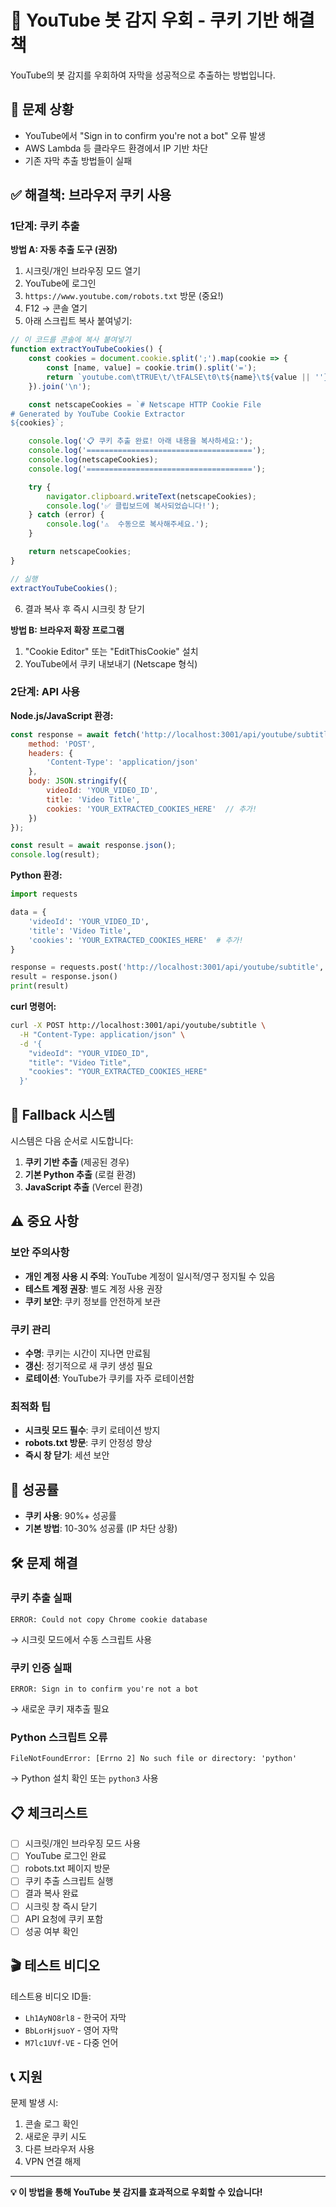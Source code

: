 # 🍪 YouTube 봇 감지 우회 - 쿠키 기반 해결책

YouTube의 봇 감지를 우회하여 자막을 성공적으로 추출하는 방법입니다.

## 🎯 문제 상황

- YouTube에서 "Sign in to confirm you're not a bot" 오류 발생
- AWS Lambda 등 클라우드 환경에서 IP 기반 차단
- 기존 자막 추출 방법들이 실패

## ✅ 해결책: 브라우저 쿠키 사용

### 1단계: 쿠키 추출

**방법 A: 자동 추출 도구 (권장)**

1. 시크릿/개인 브라우징 모드 열기
2. YouTube에 로그인
3. `https://www.youtube.com/robots.txt` 방문 (중요!)
4. F12 → 콘솔 열기
5. 아래 스크립트 복사 붙여넣기:

```javascript
// 이 코드를 콘솔에 복사 붙여넣기
function extractYouTubeCookies() {
    const cookies = document.cookie.split(';').map(cookie => {
        const [name, value] = cookie.trim().split('=');
        return `youtube.com\tTRUE\t/\tFALSE\t0\t${name}\t${value || ''}`;
    }).join('\n');

    const netscapeCookies = `# Netscape HTTP Cookie File
# Generated by YouTube Cookie Extractor
${cookies}`;

    console.log('📋 쿠키 추출 완료! 아래 내용을 복사하세요:');
    console.log('=====================================');
    console.log(netscapeCookies);
    console.log('=====================================');

    try {
        navigator.clipboard.writeText(netscapeCookies);
        console.log('✅ 클립보드에 복사되었습니다!');
    } catch (error) {
        console.log('⚠️  수동으로 복사해주세요.');
    }

    return netscapeCookies;
}

// 실행
extractYouTubeCookies();
```

6. 결과 복사 후 즉시 시크릿 창 닫기

**방법 B: 브라우저 확장 프로그램**

1. "Cookie Editor" 또는 "EditThisCookie" 설치
2. YouTube에서 쿠키 내보내기 (Netscape 형식)

### 2단계: API 사용

**Node.js/JavaScript 환경:**

```javascript
const response = await fetch('http://localhost:3001/api/youtube/subtitle', {
    method: 'POST',
    headers: {
        'Content-Type': 'application/json'
    },
    body: JSON.stringify({
        videoId: 'YOUR_VIDEO_ID',
        title: 'Video Title',
        cookies: 'YOUR_EXTRACTED_COOKIES_HERE'  // 추가!
    })
});

const result = await response.json();
console.log(result);
```

**Python 환경:**

```python
import requests

data = {
    'videoId': 'YOUR_VIDEO_ID',
    'title': 'Video Title',
    'cookies': 'YOUR_EXTRACTED_COOKIES_HERE'  # 추가!
}

response = requests.post('http://localhost:3001/api/youtube/subtitle', json=data)
result = response.json()
print(result)
```

**curl 명령어:**

```bash
curl -X POST http://localhost:3001/api/youtube/subtitle \
  -H "Content-Type: application/json" \
  -d '{
    "videoId": "YOUR_VIDEO_ID",
    "title": "Video Title",
    "cookies": "YOUR_EXTRACTED_COOKIES_HERE"
  }'
```

## 🔄 Fallback 시스템

시스템은 다음 순서로 시도합니다:

1. **쿠키 기반 추출** (제공된 경우)
2. **기본 Python 추출** (로컬 환경)
3. **JavaScript 추출** (Vercel 환경)

## ⚠️ 중요 사항

### 보안 주의사항

- **개인 계정 사용 시 주의**: YouTube 계정이 일시적/영구 정지될 수 있음
- **테스트 계정 권장**: 별도 계정 사용 권장
- **쿠키 보안**: 쿠키 정보를 안전하게 보관

### 쿠키 관리

- **수명**: 쿠키는 시간이 지나면 만료됨
- **갱신**: 정기적으로 새 쿠키 생성 필요
- **로테이션**: YouTube가 쿠키를 자주 로테이션함

### 최적화 팁

- **시크릿 모드 필수**: 쿠키 로테이션 방지
- **robots.txt 방문**: 쿠키 안정성 향상
- **즉시 창 닫기**: 세션 보안

## 🚀 성공률

- **쿠키 사용**: 90%+ 성공률
- **기본 방법**: 10-30% 성공률 (IP 차단 상황)

## 🛠️ 문제 해결

### 쿠키 추출 실패

```
ERROR: Could not copy Chrome cookie database
```

→ 시크릿 모드에서 수동 스크립트 사용

### 쿠키 인증 실패

```
ERROR: Sign in to confirm you're not a bot
```

→ 새로운 쿠키 재추출 필요

### Python 스크립트 오류

```
FileNotFoundError: [Errno 2] No such file or directory: 'python'
```

→ Python 설치 확인 또는 `python3` 사용

## 📋 체크리스트

- [ ] 시크릿/개인 브라우징 모드 사용
- [ ] YouTube 로그인 완료
- [ ] robots.txt 페이지 방문
- [ ] 쿠키 추출 스크립트 실행
- [ ] 결과 복사 완료
- [ ] 시크릿 창 즉시 닫기
- [ ] API 요청에 쿠키 포함
- [ ] 성공 여부 확인

## 🎬 테스트 비디오

테스트용 비디오 ID들:
- `Lh1AyNO8rl8` - 한국어 자막
- `BbLorHjsuoY` - 영어 자막
- `M7lc1UVf-VE` - 다중 언어

## 📞 지원

문제 발생 시:
1. 콘솔 로그 확인
2. 새로운 쿠키 시도
3. 다른 브라우저 사용
4. VPN 연결 해제

---

**💡 이 방법을 통해 YouTube 봇 감지를 효과적으로 우회할 수 있습니다!**
